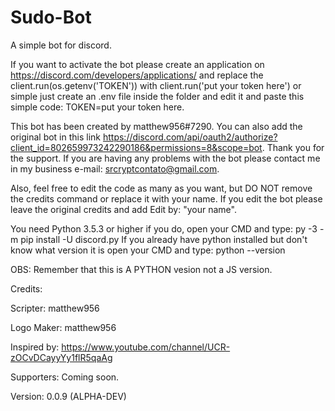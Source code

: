 # Sudo-Bot
A simple bot for discord. 

If you want to activate the bot please create an application on https://discord.com/developers/applications/ and replace the client.run(os.getenv('TOKEN')) with client.run('put your token here') or simple just create an .env file inside the folder and edit it and paste this simple code: TOKEN=put your token here.

This bot has been created by matthew956#7290. You can also add the original bot in this link https://discord.com/api/oauth2/authorize?client_id=802659973242290186&permissions=8&scope=bot. Thank you for the support. If you are having any problems with the bot please contact me in my business e-mail: srcryptcontato@gmail.com.

Also, feel free to edit the code as many as you want, but DO NOT remove the credits command or replace it with your name. If you edit the bot please leave the original credits and add Edit by: "your name".

You need Python 3.5.3 or higher if you do, open your CMD and type: py -3 -m pip install -U discord.py
If you already have python installed but don't know what version it is open your CMD and type: python --version

OBS: Remember that this is A PYTHON vesion not a JS version.

Credits:

Scripter: matthew956

Logo Maker: matthew956

Inspired by: https://www.youtube.com/channel/UCR-zOCvDCayyYy1flR5qaAg

Supporters: Coming soon.


Version: 0.0.9 (ALPHA-DEV)
